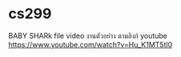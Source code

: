 # cs299
BABY SHARk
file video งานตัวอย่าง ตามลิงก์ youtube
https://www.youtube.com/watch?v=Hu_K1MT5tl0
